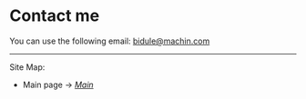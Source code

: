 # Contact me

You can use the following email: bidule@machin.com

---
Site Map:
* Main page -> *[Main](index.md)*
